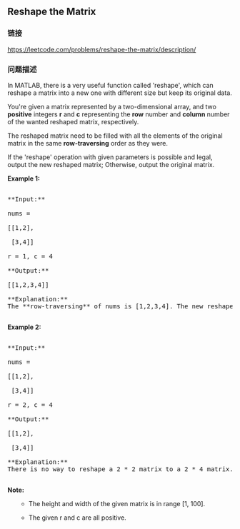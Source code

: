 ## Reshape the Matrix  
### 链接  
https://leetcode.com/problems/reshape-the-matrix/description/  
### 问题描述
In MATLAB, there is a very useful function called 'reshape', which can reshape a matrix into a new one with different size but keep its original data.



You're given a matrix represented by a two-dimensional array, and two **positive** integers **r** and **c** representing the **row** number and **column** number of the wanted reshaped matrix, respectively.

The reshaped matrix need to be filled with all the elements of the original matrix in the same **row-traversing** order as they were.



If the 'reshape' operation with given parameters is possible and legal, output the new reshaped matrix; Otherwise, output the original matrix.


**Example 1:**<br />
<pre>
**Input:** 
nums = 
[[1,2],
 [3,4]]
r = 1, c = 4
**Output:** 
[[1,2,3,4]]
**Explanation:**<br>The **row-traversing** of nums is [1,2,3,4]. The new reshaped matrix is a 1 * 4 matrix, fill it row by row by using the previous list.
</pre>


**Example 2:**<br />
<pre>
**Input:** 
nums = 
[[1,2],
 [3,4]]
r = 2, c = 4
**Output:** 
[[1,2],
 [3,4]]
**Explanation:**<br>There is no way to reshape a 2 * 2 matrix to a 2 * 4 matrix. So output the original matrix.
</pre>


**Note:**<br>
<ol>
- The height and width of the given matrix is in range [1, 100].
- The given r and c are all positive.
</ol>

